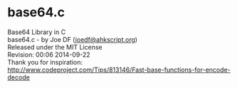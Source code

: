 base64.c
========

Base64 Library in C  
base64.c - by Joe DF (joedf@ahkscript.org)  
Released under the MIT License  
Revision: 00:06 2014-09-22  
Thank you for inspiration:  
http://www.codeproject.com/Tips/813146/Fast-base-functions-for-encode-decode  
